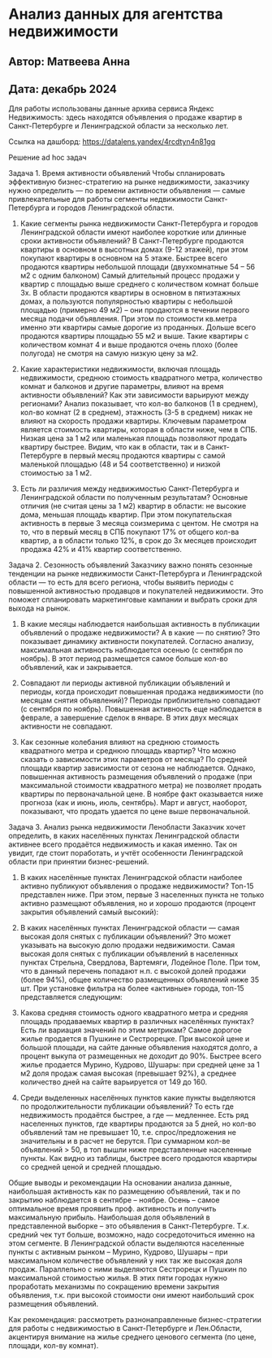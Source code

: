 # Анализ данных для агентства недвижимости
## Автор:  Матвеева Анна
## Дата: декабрь 2024

Для работы использованы данные архива сервиса Яндекс Недвижимость: здесь находятся объявления о продаже квартир в Санкт-Петербурге и Ленинградской области за несколько лет.

Ссылка на дашборд: https://datalens.yandex/4rcdtyn4n81gq

Решение ad hoc задач 

Задача 1. Время активности объявлений
Чтобы спланировать эффективную бизнес-стратегию на рынке недвижимости, заказчику нужно определить — по времени активности объявления — самые привлекательные для работы сегменты недвижимости Санкт-Петербурга и городов Ленинградской области.
 
1. Какие сегменты рынка недвижимости Санкт-Петербурга и городов Ленинградской области имеют наиболее короткие или длинные сроки активности объявлений?
В Санкт-Петербурге продаются квартиры в основном в высотных домах (9-12 этажей), при этом покупают квартиры в основном на 5 этаже. Быстрее всего продаются квартиры небольшой площади (двухкомнатные 54 – 56 м2 с одним балконом) Самый длительный процесс продажи у квартир с площадью выше среднего с количеством комнат больше 3х.
В области продаются квартиры в основном в пятиэтажных домах, а пользуются популярностью квартиры с небольшой площадью (примерно 49 м2) – они продаются в течении первого месяца подачи объявления. При этом по стоимости кв.метра именно эти квартиры самые дорогие из проданных. Дольше всего продаются квартиры площадью 55 м2 и выше. Такие квартиры с количеством комнат 4 и выше продаются очень плохо (более полугода) не смотря на самую низкую цену за м2.

2. Какие характеристики недвижимости, включая площадь недвижимости, среднюю стоимость квадратного метра, количество комнат и балконов и другие параметры, влияют на время активности объявлений? Как эти зависимости варьируют между регионами?
Анализ показывает, что кол-во балконов (1 в среднем), кол-во комнат (2 в среднем), этажность (3-5 в среднем) никак не влияют на скорость продажи квартиры. Ключевым параметром является стоимость квартиры, которая в области ниже, чем в СПБ. Низкая цена за 1 м2 или маленькая площадь позволяют продать квартиру быстрее. Видим, что как в области, так и в Санкт-Петербурге в первый месяц продаются квартиры с самой маленькой площадью (48 и 54 соответственно) и низкой стоимостью за 1 м2.

3. Есть ли различия между недвижимостью Санкт-Петербурга и Ленинградской области по полученным результатам?
Основные отличия (не считая цены за 1 м2) квартир в области: не высокие дома, меньшая площадь квартир. При этом покупательская активность в первые 3 месяца соизмерима с центом. Не смотря на то, что в первый месяц в СПБ покупают 17% от общего кол-ва квартир, а в области только 12%, в срок до 3х месяцев происходит продажа 42% и 41% квартир соответственно.

Задача 2. Сезонность объявлений
Заказчику важно понять сезонные тенденции на рынке недвижимости Санкт-Петербурга и Ленинградской области — то есть для всего региона, чтобы выявить периоды с повышенной активностью продавцов и покупателей недвижимости. Это поможет спланировать маркетинговые кампании и выбрать сроки для выхода на рынок. 

1. В какие месяцы наблюдается наибольшая активность в публикации объявлений о продаже недвижимости? А в какие — по снятию? Это показывает динамику активности покупателей.
Согласно анализу, максимальная активность наблюдается осенью (с сентября по ноябрь). В этот период размещается самое больше кол-во объявлений, как и закрывается.

2. Совпадают ли периоды активной публикации объявлений и периоды, когда происходит повышенная продажа недвижимости (по месяцам снятия объявлений)?
Периоды приблизительно совпадают (с сентября по ноябрь). Повышенная активность еще наблюдается в феврале, а завершение сделок в январе. В этих двух месяцах активности не совпадают.

3. Как сезонные колебания влияют на среднюю стоимость квадратного метра и среднюю площадь квартир? Что можно сказать о зависимости этих параметров от месяца?
По средней площади квартир зависимости от сезона не наблюдается. Однако, повышенная активность размещения объявлений о продаже (при максимальной стоимости квадратного метра) не позволяет продать квартиры по первоначальной цене. В ноябре факт оказывается ниже прогноза (как и июнь, июль, сентябрь). Март и август, наоборот, показывают, что продать удается по цене выше первоначальной.

Задача 3. Анализ рынка недвижимости Ленобласти
Заказчик хочет определить, в каких населённых пунктах Ленинградской области активнее всего продаётся недвижимость и какая именно. Так он увидит, где стоит поработать, и учтёт особенности Ленинградской области при принятии бизнес-решений.

1. В каких населённые пунктах Ленинградской области наиболее активно публикуют объявления о продаже недвижимости?
Топ-15 представлен ниже. При этом, первые 3 населенных пункта не только активно размещают объявления, но и хорошо продаются (процент закрытия объявлений самый высокий):
 
2. В каких населённых пунктах Ленинградской области — самая высокая доля снятых с публикации объявлений? Это может указывать на высокую долю продажи недвижимости.
Самая высокая доля снятых с публикации объявлений в населенных пунктах Стрельна, Свердлова, Вартемяги, Лодейное Поле. При том, что в данный перечень попадают н.п. с высокой долей продажи (более 94%), общее количество размещенных объявлений ниже 35 шт.
При установке фильтра на более «активные» города, топ-15 представляется следующим:
 
3. Какова средняя стоимость одного квадратного метра и средняя площадь продаваемых квартир в различных населённых пунктах? Есть ли вариация значений по этим метрикам?
Самое дорогое жилье продается в Пушкине и Сестрорецке. При высокой цене и большой площади, на сайте данные объявления находятся долго, а процент выкупа от размещенных не доходит до 90%.
Быстрее всего жилье продается Мурино, Кудрово, Шушары: при средней цене за 1 м2 доля продаж самая высокая (превышает 92%), а среднее количество дней на сайте варьируется от 149 до 160.
  
4. Среди выделенных населённых пунктов какие пункты выделяются по продолжительности публикации объявлений? То есть где недвижимость продаётся быстрее, а где — медленнее.
Есть ряд населенных пунктов, где квартиры продаются за 5 дней, но кол-во объявлений там не превышает 10, т.е. спрос/предложения не значительны и в расчет не берутся.
При суммарном кол-ве объявлений > 50, в топ вышли ниже представленные населенные пункты. Как видно из таблицы, быстрее всего продаются квартиры со средней ценой и средней площадью.
 

Общие выводы и рекомендации
На основании анализа данные, наибольшая активность как по размещению объявлений, так и по закрытию наблюдается в сентябре – ноябре. Осень – самое оптимальное время проявить проф. активность и получить максимальную прибыль. 
Наибольшая доля объявлений в представленной выборке – это объявления в Санкт-Петербурге. Т.к. средний чек тут больше, возможно, надо сосредоточиться именно на этом сегменте.
В Ленинградской области выделяются населенные пункты с активным рынком – Мурино, Кудрово, Шушары – при максимальном количестве объявлений у них так же высокая доля продаж. Параллельно с ними выделяются Сестрорецк и Пушкин по максимальной стоимостью жилья. В этих пяти городах нужно проработать механизмы по сокращению времени закрытия объявления, т.к. при высокой стоимости они имеют наибольший срок размещения объявлений. 

Как рекомендация: рассмотреть разнонаправленные бизнес-стратегии для работы с недвижимостью в Санкт-Петербурге и Лен.Области, акцентируя внимание на жилье среднего ценового сегмента (по цене, площади, кол-ву комнат). 
